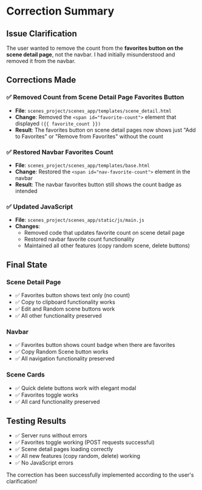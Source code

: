 # Correction Summary

## Issue Clarification
The user wanted to remove the count from the **favorites button on the scene detail page**, not the navbar. I had initially misunderstood and removed it from the navbar.

## Corrections Made

### ✅ **Removed Count from Scene Detail Page Favorites Button**
- **File**: `scenes_project/scenes_app/templates/scene_detail.html`
- **Change**: Removed the `<span id="favorite-count">` element that displayed `({{ favorite_count }})`
- **Result**: The favorites button on scene detail pages now shows just "Add to Favorites" or "Remove from Favorites" without the count

### ✅ **Restored Navbar Favorites Count**
- **File**: `scenes_project/scenes_app/templates/base.html`
- **Change**: Restored the `<span id="nav-favorite-count">` element in the navbar
- **Result**: The navbar favorites button still shows the count badge as intended

### ✅ **Updated JavaScript**
- **File**: `scenes_project/scenes_app/static/js/main.js`
- **Changes**:
  - Removed code that updates favorite count on scene detail page
  - Restored navbar favorite count functionality
  - Maintained all other features (copy random scene, delete buttons)

## Final State

### Scene Detail Page
- ✅ Favorites button shows text only (no count)
- ✅ Copy to clipboard functionality works
- ✅ Edit and Random scene buttons work
- ✅ All other functionality preserved

### Navbar
- ✅ Favorites button shows count badge when there are favorites
- ✅ Copy Random Scene button works
- ✅ All navigation functionality preserved

### Scene Cards
- ✅ Quick delete buttons work with elegant modal
- ✅ Favorites toggle works
- ✅ All card functionality preserved

## Testing Results
- ✅ Server runs without errors
- ✅ Favorites toggle working (POST requests successful)
- ✅ Scene detail pages loading correctly
- ✅ All new features (copy random, delete) working
- ✅ No JavaScript errors

The correction has been successfully implemented according to the user's clarification!